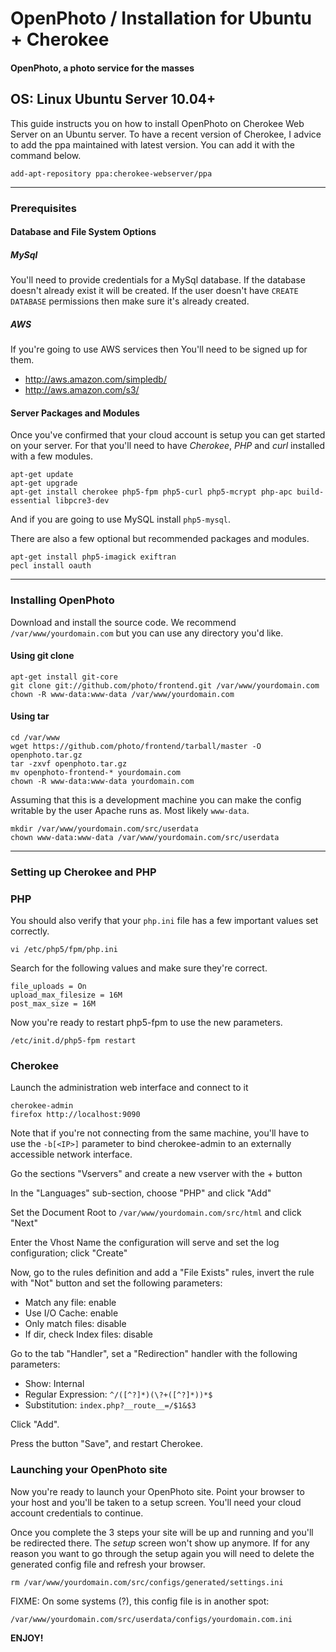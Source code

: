 OpenPhoto / Installation for Ubuntu + Cherokee
=======================
#### OpenPhoto, a photo service for the masses

## OS: Linux Ubuntu Server 10.04+

This guide instructs you on how to install OpenPhoto on Cherokee Web Server on an Ubuntu server.
To have a recent version of Cherokee, I advice to add the ppa maintained with latest version. You can add it with the command below.

    add-apt-repository ppa:cherokee-webserver/ppa

----------------------------------------

### Prerequisites

#### Database and File System Options

##### MySql 
You'll need to provide credentials for a MySql database. If the database doesn't already exist it will be created. If the user doesn't have `CREATE DATABASE` permissions then make sure it's already created.

##### AWS
If you're going to use AWS services then You'll need to be signed up for them.

* http://aws.amazon.com/simpledb/
* http://aws.amazon.com/s3/

#### Server Packages and Modules
Once you've confirmed that your cloud account is setup you can get started on your server. For that you'll need to have _Cherokee_, _PHP_ and _curl_ installed with a few modules.

    apt-get update
    apt-get upgrade
    apt-get install cherokee php5-fpm php5-curl php5-mcrypt php-apc build-essential libpcre3-dev

And if you are going to use MySQL install `php5-mysql`.

There are also a few optional but recommended packages and modules.

    apt-get install php5-imagick exiftran
    pecl install oauth

----------------------------------------

### Installing OpenPhoto

Download and install the source code. We recommend `/var/www/yourdomain.com` but you can use any directory you'd like.

#### Using git clone

    apt-get install git-core
    git clone git://github.com/photo/frontend.git /var/www/yourdomain.com
    chown -R www-data:www-data /var/www/yourdomain.com

#### Using tar

    cd /var/www
    wget https://github.com/photo/frontend/tarball/master -O openphoto.tar.gz
    tar -zxvf openphoto.tar.gz
    mv openphoto-frontend-* yourdomain.com
    chown -R www-data:www-data yourdomain.com

Assuming that this is a development machine you can make the config writable by the user Apache runs as. Most likely `www-data`.

    mkdir /var/www/yourdomain.com/src/userdata
    chown www-data:www-data /var/www/yourdomain.com/src/userdata

----------------------------------------

### Setting up Cherokee and PHP

### PHP

You should also verify that your `php.ini` file has a few important values set correctly.

    vi /etc/php5/fpm/php.ini

Search for the following values and make sure they're correct.

    file_uploads = On
    upload_max_filesize = 16M
    post_max_size = 16M

Now you're ready to restart php5-fpm to use the new parameters.

    /etc/init.d/php5-fpm restart

### Cherokee

Launch the administration web interface and connect to it

    cherokee-admin
    firefox http://localhost:9090

Note that if you're not connecting from the same machine, you'll have to use the `-b[<IP>]` parameter to bind cherokee-admin to an externally accessible network interface.

Go the sections "Vservers" and create a new vserver with the + button

In the "Languages" sub-section, choose "PHP" and click "Add"

Set the Document Root to `/var/www/yourdomain.com/src/html` and click "Next"

Enter the Vhost Name the configuration will serve and set the log configuration; click "Create"

Now, go to the rules definition and add a "File Exists" rules, invert the rule with "Not" button and set the following parameters:

* Match any file: enable
* Use I/O Cache: enable
* Only match files: disable
* If dir, check Index files: disable

Go to the tab "Handler", set a "Redirection" handler with the following parameters:

* Show: Internal
* Regular Expression: `^/([^?]*)(\?+([^?]*))*$`
* Substitution: `index.php?__route__=/$1&$3`

Click "Add".

Press the button "Save", and restart Cherokee.

### Launching your OpenPhoto site

Now you're ready to launch your OpenPhoto site. Point your browser to your host and you'll be taken to a setup screen. You'll need your cloud account credentials to continue.

Once you complete the 3 steps your site will be up and running and you'll be redirected there. The _setup_ screen won't show up anymore. If for any reason you want to go through the setup again you will need to delete the generated config file and refresh your browser.

    rm /var/www/yourdomain.com/src/configs/generated/settings.ini

FIXME: On some systems (?), this config file is in another spot:

    /var/www/yourdomain.com/src/userdata/configs/yourdomain.com.ini

**ENJOY!**
